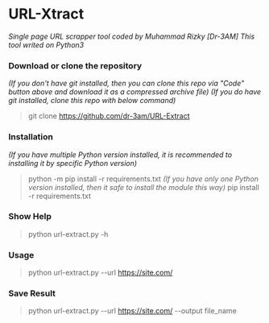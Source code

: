 # URL-Xtract
*Single page URL scrapper tool coded by Muhammad Rizky [Dr-3AM]*
*This tool writed on Python3*

### Download or clone the repository
*(If you don't have git installed, then you can clone this repo via "Code" button above and download it as a compressed archive file)*
*(If you do have git installed, clone this repo with below command)*
> git clone https://github.com/dr-3am/URL-Extract

### Installation
*(If you have multiple Python version installed, it is recommended to installing it by specific Python version)*
> python -m pip install -r requirements.txt
 *(If you have only one Python version installed, then it safe to install the module this way)*
> pip install -r requirements.txt

### Show Help
> python url-extract.py -h

### Usage
> python url-extract.py --url https://site.com/

### Save Result
> python url-extract.py --url https://site.com/ --output file_name
